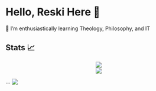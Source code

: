 # Hello, Reski Here 👋

🌱 I’m enthusiastically learning Theology, Philosophy, and IT<br/>

## Stats 📈
<div align="center">
  <img src="https://github-readme-stats.vercel.app/api?username=reskiF1&theme=nightowl&hide_border=false&include_all_commits=true&count_private=true"/><br/>
  <img src="https://github-readme-stats.vercel.app/api/top-langs/?username=ReskiF1&theme=nightowl&show_icons=true&hide_border=false&layout=compact"/>
</div>

--
[![](https://visitcount.itsvg.in/api?id=ReskiF1&icon=0&color=0)](https://visitcount.itsvg.in)

<!-- Proudly created with GPRM ( https://gprm.itsvg.in ) -->

